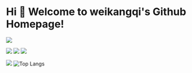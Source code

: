 # Hi 🎉 Welcome to weikangqi's Github Homepage!

<img src="https://readme-typing-svg.herokuapp.com/?lines=Welcome,%20visitor!;Hello%20Github%20World!&font=Roboto" />
<p>
<img src="https://img.shields.io/static/v1?label=Program&message=Python&color=blue"/>
<img src="https://img.shields.io/static/v1?label=Program&message=C&color=blue"/>
<img src="https://visitor-badge.glitch.me/badge?page_id=https://github.com/weikangqi&right_color=red" />
</p>

![](https://github-readme-stats.vercel.app/api?username=weikangqi&show_icons=true&theme=dark&count_private=true)
![Top Langs](https://github-readme-stats.vercel.app/api/top-langs/?username=weikangqi&layout=compact&theme=tokyonight)





